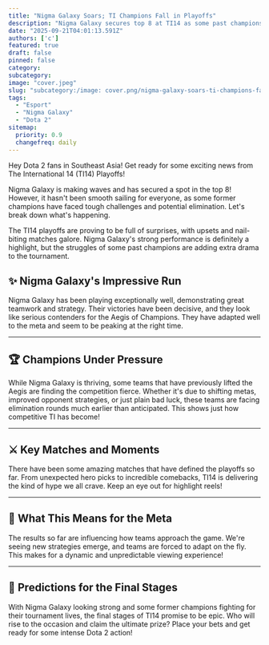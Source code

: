 ```yaml
---
title: "Nigma Galaxy Soars; TI Champions Fall in Playoffs"
description: "Nigma Galaxy secures top 8 at TI14 as some past champions face elimination."
date: "2025-09-21T04:01:13.591Z"
authors: ['c']
featured: true
draft: false
pinned: false
category:
subcategory:
image: "cover.jpeg"
slug: "subcategory:/image: cover.png/nigma-galaxy-soars-ti-champions-fall-in-playoffs"
tags:
  - "Esport"
  - "Nigma Galaxy"
  - "Dota 2"
sitemap:
  priority: 0.9
  changefreq: daily
---
```


Hey Dota 2 fans in Southeast Asia! Get ready for some exciting news from The International 14 (TI14) Playoffs!

Nigma Galaxy is making waves and has secured a spot in the top 8! However, it hasn't been smooth sailing for everyone, as some former champions have faced tough challenges and potential elimination. Let's break down what's happening.

The TI14 playoffs are proving to be full of surprises, with upsets and nail-biting matches galore. Nigma Galaxy's strong performance is definitely a highlight, but the struggles of some past champions are adding extra drama to the tournament.

## ✨ Nigma Galaxy's Impressive Run
Nigma Galaxy has been playing exceptionally well, demonstrating great teamwork and strategy. Their victories have been decisive, and they look like serious contenders for the Aegis of Champions. They have adapted well to the meta and seem to be peaking at the right time.

---

## 🏆 Champions Under Pressure
While Nigma Galaxy is thriving, some teams that have previously lifted the Aegis are finding the competition fierce. Whether it's due to shifting metas, improved opponent strategies, or just plain bad luck, these teams are facing elimination rounds much earlier than anticipated. This shows just how competitive TI has become!

---

## ⚔️ Key Matches and Moments
There have been some amazing matches that have defined the playoffs so far. From unexpected hero picks to incredible comebacks, TI14 is delivering the kind of hype we all crave. Keep an eye out for highlight reels!

---

## 🤔 What This Means for the Meta
The results so far are influencing how teams approach the game. We're seeing new strategies emerge, and teams are forced to adapt on the fly. This makes for a dynamic and unpredictable viewing experience!

---

## 🔮 Predictions for the Final Stages
With Nigma Galaxy looking strong and some former champions fighting for their tournament lives, the final stages of TI14 promise to be epic. Who will rise to the occasion and claim the ultimate prize? Place your bets and get ready for some intense Dota 2 action!